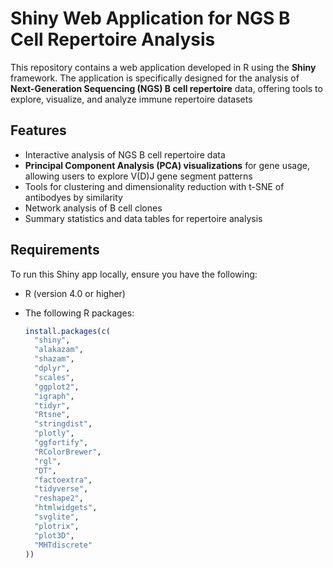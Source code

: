 # Shiny Web Application for NGS B Cell Repertoire Analysis

This repository contains a web application developed in R using the **Shiny** framework. The application is specifically designed for the analysis of **Next-Generation Sequencing (NGS) B cell repertoire** data, offering tools to explore, visualize, and analyze immune repertoire datasets
## Features

- Interactive analysis of NGS B cell repertoire data
- **Principal Component Analysis (PCA) visualizations** for gene usage, allowing users to explore V(D)J gene segment patterns
- Tools for clustering and dimensionality reduction with t-SNE of antibodyes by similarity
- Network analysis of B cell clones
- Summary statistics and data tables for repertoire analysis

## Requirements

To run this Shiny app locally, ensure you have the following:

- R (version 4.0 or higher)
- The following R packages:

  ```r
  install.packages(c(
    "shiny", 
    "alakazam", 
    "shazam", 
    "dplyr", 
    "scales", 
    "ggplot2", 
    "igraph", 
    "tidyr", 
    "Rtsne", 
    "stringdist", 
    "plotly", 
    "ggfortify", 
    "RColorBrewer", 
    "rgl", 
    "DT", 
    "factoextra", 
    "tidyverse", 
    "reshape2", 
    "htmlwidgets", 
    "svglite", 
    "plotrix", 
    "plot3D", 
    "MHTdiscrete"
  ))
